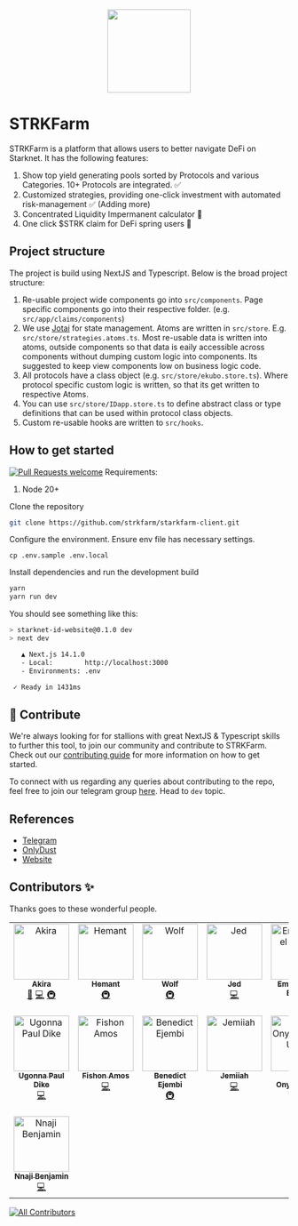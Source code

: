 <!-- prettier-ignore-start -->
<!-- markdownlint-disable -->
<div align="center" style="margin-top:50px">
  <img src="https://avatars.githubusercontent.com/u/165751591?s=200&v=4" height="150">
</div>
<!-- markdownlint-restore -->
<!-- prettier-ignore-end --> 

# STRKFarm

STRKFarm is a platform that allows users to better navigate DeFi on Starknet. It has the following features:  
1. Show top yield generating pools sorted by Protocols and various Categories. 10+ Protocols are integrated. ✅
2. Customized strategies, providing one-click investment with automated risk-management ✅ (Adding more)
3. Concentrated Liquidity Impermanent calculator 🚧
4. One click $STRK claim for DeFi spring users 🚧

## Project structure
The project is build using NextJS and Typescript. Below is the broad project structure:  
1. Re-usable project wide components go into `src/components`. Page specific components go into their respective folder. (e.g. `src/app/claims/components`)
2. We use [Jotai](https://jotai.org/) for state management. Atoms are written in `src/store`. E.g. `src/store/strategies.atoms.ts`.
   Most re-usable data is written into atoms, outside components so that data is eaily accessible across components without dumping custom logic into components.
   Its suggested to keep view components low on business logic code.
3. All protocols have a class object (e.g. `src/store/ekubo.store.ts`). Where protocol specific custom logic is written, so that its get written to respective Atoms.
4. You can use `src/store/IDapp.store.ts` to define abstract class or type definitions that can be used within protocol class objects.
5. Custom re-usable hooks are written to `src/hooks`.

## How to get started

[![Pull Requests welcome](https://img.shields.io/badge/PRs-welcome-ff69b4.svg?style=flat-square)](https://github.com/strkfarm/starkfarm-client/issues)
Requirements:
1. Node 20+

Clone the repository
```bash
git clone https://github.com/strkfarm/starkfarm-client.git
```

Configure the environment. Ensure env file has necessary settings.
```
cp .env.sample .env.local
```

Install dependencies and run the development build

```bash
yarn
yarn run dev
```

You should see something like this:

```sh
> starknet-id-website@0.1.0 dev
> next dev

   ▲ Next.js 14.1.0
   - Local:        http://localhost:3000
   - Environments: .env

 ✓ Ready in 1431ms
```

## 🤝 Contribute


We're always looking for for stallions with great NextJS & Typescript skills to further this tool, to join our community and contribute to STRKFarm. Check out our [contributing guide](./CONTRIBUTING.md)
for more information on how to get started.

To connect with us regarding any queries about contributing to the repo, feel free to join our telegram group [here](https://t.me/+HQ_eHaXmF-1lZDc1). Head to `dev` topic.


## References

- [Telegram](https://t.me/+HQ_eHaXmF-1lZDc1)
- [OnlyDust](https://app.onlydust.com/p/strkfarm)
- [Website](https://www.strkfarm.xyz/)

## Contributors ✨
Thanks goes to these wonderful people.

<!-- ALL-CONTRIBUTORS-LIST:START - Do not remove or modify this section -->
<!-- prettier-ignore-start -->
<!-- markdownlint-disable -->
<table>
  <tbody>
    <tr>
      <td align="center" valign="top" width="14.28%"><a href="https://github.com/akiraonstarknet"><img src="https://avatars.githubusercontent.com/u/156126180?v=4?s=100" width="100px;" alt="Akira "/><br /><sub><b>Akira </b></sub></a><br /><a href="#ideas-akiraonstarknet" title="Ideas, Planning, & Feedback">🤔</a> <a href="#code-akiraonstarknet" title="Code">💻</a> <a href="#infra-akiraonstarknet" title="Infrastructure (Hosting, Build-Tools, etc)">🚇</a></td>
      <td align="center" valign="top" width="14.28%"><a href="https://hemant.lol"><img src="https://avatars.githubusercontent.com/u/85151171?v=4?s=100" width="100px;" alt="Hemant"/><br /><sub><b>Hemant</b></sub></a><br /><a href="#infra-hemantwasthere" title="Infrastructure (Hosting, Build-Tools, etc)">🚇</a></td>
      <td align="center" valign="top" width="14.28%"><a href="https://github.com/raizo07"><img src="https://avatars.githubusercontent.com/u/81079370?v=4?s=100" width="100px;" alt="Wolf"/><br /><sub><b>Wolf</b></sub></a><br /><a href="#infra-raizo07" title="Infrastructure (Hosting, Build-Tools, etc)">🚇</a></td>
      <td align="center" valign="top" width="14.28%"><a href="https://github.com/jedstroke"><img src="https://avatars.githubusercontent.com/u/86930056?v=4?s=100" width="100px;" alt="Jed"/><br /><sub><b>Jed</b></sub></a><br /><a href="#code-jedstroke" title="Code">💻</a></td>
      <td align="center" valign="top" width="14.28%"><a href="https://github.com/EjembiEmmanuel"><img src="https://avatars.githubusercontent.com/u/83036156?v=4?s=100" width="100px;" alt="Emmaunuel Ejembi"/><br /><sub><b>Emmaunuel Ejembi</b></sub></a><br /><a href="#code-EjembiEmmanuel" title="Code">💻</a> <a href="#doc-EjembiEmmanuel" title="Documentation">📖</a></td>
      <td align="center" valign="top" width="14.28%"><a href="https://github.com/kateberryd"><img src="https://avatars.githubusercontent.com/u/35270183?v=4?s=100" width="100px;" alt="Catherine Jonathan"/><br /><sub><b>Catherine Jonathan</b></sub></a><br /><a href="#code-kateberryd" title="Code">💻</a></td>
      <td align="center" valign="top" width="14.28%"><a href="https://github.com/NeelkanthTandel"><img src="https://avatars.githubusercontent.com/u/68822066?v=4?s=100" width="100px;" alt="Neelkanth Tandel"/><br /><sub><b>Neelkanth Tandel</b></sub></a><br /><a href="#review-NeelkanthTandel" title="Reviewed Pull Requests">👀</a></td>
    </tr>
    <tr>
      <td align="center" valign="top" width="14.28%"><a href="https://github.com/Ugo-X"><img src="https://avatars.githubusercontent.com/u/133219527?v=4?s=100" width="100px;" alt="Ugonna Paul Dike"/><br /><sub><b>Ugonna Paul Dike</b></sub></a><br /><a href="#code-Ugo-X" title="Code">💻</a></td>
      <td align="center" valign="top" width="14.28%"><a href="https://fishonsnote.medium.com/"><img src="https://avatars.githubusercontent.com/u/43862685?v=4?s=100" width="100px;" alt="Fishon Amos"/><br /><sub><b>Fishon Amos</b></sub></a><br /><a href="#code-fishonamos" title="Code">💻</a></td>
      <td align="center" valign="top" width="14.28%"><a href="https://github.com/ooochoche"><img src="https://avatars.githubusercontent.com/u/101812348?v=4?s=100" width="100px;" alt="Benedict Ejembi"/><br /><sub><b>Benedict Ejembi</b></sub></a><br /><a href="#infra-ooochoche" title="Infrastructure (Hosting, Build-Tools, etc)">🚇</a></td>
      <td align="center" valign="top" width="14.28%"><a href="https://github.com/Jemiiah"><img src="https://avatars.githubusercontent.com/u/160767568?v=4?s=100" width="100px;" alt="Jemiiah"/><br /><sub><b>Jemiiah</b></sub></a><br /><a href="#code-Jemiiah" title="Code">💻</a></td>
      <td align="center" valign="top" width="14.28%"><a href="https://github.com/Dprof-in-tech"><img src="https://avatars.githubusercontent.com/u/116242877?v=4?s=100" width="100px;" alt="Isaac Onyemaechi Ugwu"/><br /><sub><b>Isaac Onyemaechi Ugwu</b></sub></a><br /><a href="#code-Dprof-in-tech" title="Code">💻</a></td>
      <td align="center" valign="top" width="14.28%"><a href="https://github.com/Ayoazeez26"><img src="https://avatars.githubusercontent.com/u/44169294?v=4?s=100" width="100px;" alt="Abdulhakeem Abdulazeez Ayodeji"/><br /><sub><b>Abdulhakeem Abdulazeez Ayodeji</b></sub></a><br /><a href="#code-Ayoazeez26" title="Code">💻</a></td>
      <td align="center" valign="top" width="14.28%"><a href="https://github.com/Gift-Naomi"><img src="https://avatars.githubusercontent.com/u/149405096?v=4?s=100" width="100px;" alt="Mystic"/><br /><sub><b>Mystic</b></sub></a><br /><a href="#code-Gift-Naomi" title="Code">💻</a></td>
    </tr>
    <tr>
      <td align="center" valign="top" width="14.28%"><a href="https://nnaji-benjamin-portfolio.vercel.app/"><img src="https://avatars.githubusercontent.com/u/60315147?v=4?s=100" width="100px;" alt="Nnaji Benjamin"/><br /><sub><b>Nnaji Benjamin</b></sub></a><br /><a href="#code-Benjtalkshow" title="Code">💻</a></td>
    </tr>
  </tbody>
</table>

<!-- markdownlint-restore -->
<!-- prettier-ignore-end -->

<!-- ALL-CONTRIBUTORS-LIST:END -->

[![All Contributors](https://img.shields.io/github/all-contributors/akiraonstarknet/starkfarm-client?color=ee8449&style=flat-square)](#contributors)
